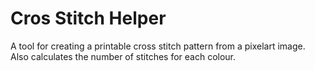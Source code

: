 # Cros Stitch Helper

A tool for creating a printable cross stitch pattern from a pixelart image. Also calculates the number of stitches for each colour.
